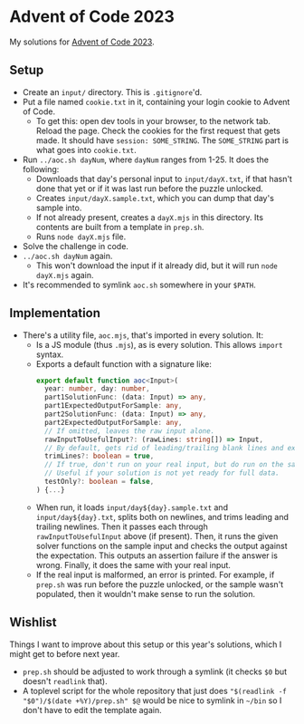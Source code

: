 # Advent of Code 2023

My solutions for [Advent of Code 2023](https://adventofcode.com/2023).

## Setup

* Create an `input/` directory. This is `.gitignore`'d.
* Put a file named `cookie.txt` in it, containing your login cookie to Advent of Code.
  * To get this: open dev tools in your browser, to the network tab. Reload the page. Check the cookies for the first request that gets made. It should have `session: SOME_STRING`. The `SOME_STRING` part is what goes into `cookie.txt`.
* Run `../aoc.sh dayNum`, where `dayNum` ranges from 1-25. It does the following:
  * Downloads that day's personal input to `input/dayX.txt`, if that hasn't done that yet or if it was last run before the puzzle unlocked.
  * Creates `input/dayX.sample.txt`, which you can dump that day's sample into.
  * If not already present, creates a `dayX.mjs` in this directory. Its contents are built from a template in `prep.sh`.
  * Runs `node dayX.mjs` file.
* Solve the challenge in code.
* `../aoc.sh dayNum` again.
  * This won't download the input if it already did, but it will run `node dayX.mjs` again.
* It's recommended to symlink `aoc.sh` somewhere in your `$PATH`.

## Implementation

* There's a utility file, `aoc.mjs`, that's imported in every solution. It:
  * Is a JS module (thus `.mjs`), as is every solution. This allows `import` syntax.
  * Exports a default function with a signature like:
    ```typescript
    export default function aoc<Input>(
      year: number, day: number,
      part1SolutionFunc: (data: Input) => any,
      part1ExpectedOutputForSample: any,
      part2SolutionFunc: (data: Input) => any,
      part2ExpectedOutputForSample: any,
      // If omitted, leaves the raw input alone.
      rawInputToUsefulInput?: (rawLines: string[]) => Input,
      // By default, gets rid of leading/trailing blank lines and extra spaces.
      trimLines?: boolean = true,
      // If true, don't run on your real input, but do run on the samples.
      // Useful if your solution is not yet ready for full data.
      testOnly?: boolean = false,
    ) {...}
    ```
  * When run, it loads `input/day${day}.sample.txt` and `input/day${day}.txt`, splits both on newlines, and trims
    leading and trailing newlines. Then it passes each through `rawInputToUsefulInput` above (if present).
    Then, it runs the given solver functions on the sample input and checks the output against the expectation.
    This outputs an assertion failure if the answer is wrong. Finally, it does the same with your real input.
  * If the real input is malformed, an error is printed. For example, if `prep.sh` was run before the puzzle unlocked, or the sample wasn't populated, then it wouldn't make sense to run the solution.

## Wishlist

Things I want to improve about this setup or this year's solutions, which I might get to before next year.

* `prep.sh` should be adjusted to work through a symlink (it checks `$0` but doesn't `readlink` that).
* A toplevel script for the whole repository that just does `"$(readlink -f "$0")/$(date +%Y)/prep.sh" $@` would be nice to symlink in `~/bin` so I don't have to edit the template again.
